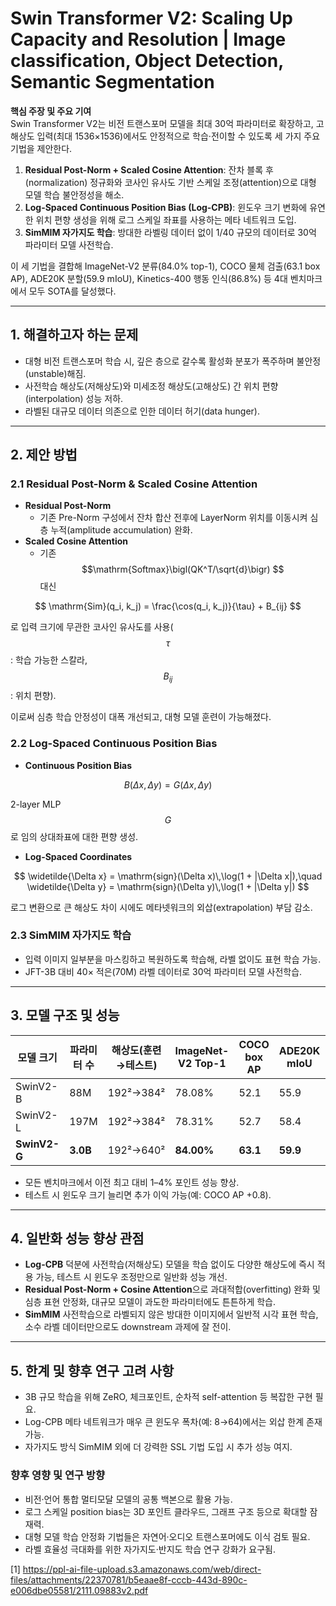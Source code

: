 # Swin Transformer V2: Scaling Up Capacity and Resolution | Image classification, Object Detection, Semantic Segmentation

**핵심 주장 및 주요 기여**  
Swin Transformer V2는 비전 트랜스포머 모델을 최대 30억 파라미터로 확장하고, 고해상도 입력(최대 1536×1536)에서도 안정적으로 학습·전이할 수 있도록 세 가지 주요 기법을 제안한다.  
1. **Residual Post-Norm + Scaled Cosine Attention**: 잔차 블록 후(normalization) 정규화와 코사인 유사도 기반 스케일 조정(attention)으로 대형 모델 학습 불안정성을 해소.  
2. **Log-Spaced Continuous Position Bias (Log-CPB)**: 윈도우 크기 변화에 유연한 위치 편향 생성을 위해 로그 스케일 좌표를 사용하는 메타 네트워크 도입.  
3. **SimMIM 자가지도 학습**: 방대한 라벨링 데이터 없이 1/40 규모의 데이터로 30억 파라미터 모델 사전학습.  

이 세 기법을 결합해 ImageNet-V2 분류(84.0% top-1), COCO 물체 검출(63.1 box AP), ADE20K 분할(59.9 mIoU), Kinetics-400 행동 인식(86.8%) 등 4대 벤치마크에서 모두 SOTA를 달성했다.

***

## 1. 해결하고자 하는 문제  
- 대형 비전 트랜스포머 학습 시, 깊은 층으로 갈수록 활성화 분포가 폭주하며 불안정(unstable)해짐.  
- 사전학습 해상도(저해상도)와 미세조정 해상도(고해상도) 간 위치 편향(interpolation) 성능 저하.  
- 라벨된 대규모 데이터 의존으로 인한 데이터 허기(data hunger).

***

## 2. 제안 방법

### 2.1 Residual Post-Norm & Scaled Cosine Attention  
- **Residual Post-Norm**  
  - 기존 Pre-Norm 구성에서 잔차 합산 전후에 LayerNorm 위치를 이동시켜 심층 누적(amplitude accumulation) 완화.  
- **Scaled Cosine Attention**  
  - 기존 $$\mathrm{Softmax}\bigl(QK^T/\sqrt{d}\bigr) $$ 대신  

$$
      \mathrm{Sim}(q_i, k_j) = \frac{\cos(q_i, k_j)}{\tau} + B_{ij}
    $$
    
  로 입력 크기에 무관한 코사인 유사도를 사용($$\tau$$: 학습 가능한 스칼라, $$B_{ij}$$: 위치 편향).  

이로써 심층 학습 안정성이 대폭 개선되고, 대형 모델 훈련이 가능해졌다.  

### 2.2 Log-Spaced Continuous Position Bias  
- **Continuous Position Bias**  

$$
    B(\Delta x, \Delta y) = G(\Delta x, \Delta y)
  $$
  
  2-layer MLP $$G$$로 임의 상대좌표에 대한 편향 생성.  
- **Log-Spaced Coordinates**  

$$
    \widetilde{\Delta x} = \mathrm{sign}(\Delta x)\,\log(1 + |\Delta x|),\quad
    \widetilde{\Delta y} = \mathrm{sign}(\Delta y)\,\log(1 + |\Delta y|)
  $$
  
  로그 변환으로 큰 해상도 차이 시에도 메타넷워크의 외삽(extrapolation) 부담 감소.

### 2.3 SimMIM 자가지도 학습  
- 입력 이미지 일부분을 마스킹하고 복원하도록 학습해, 라벨 없이도 표현 학습 가능.  
- JFT-3B 대비 40× 적은(70M) 라벨 데이터로 30억 파라미터 모델 사전학습.

***

## 3. 모델 구조 및 성능

| 모델 크기       | 파라미터 수 | 해상도(훈련→테스트)    | ImageNet-V2 Top-1 | COCO box AP | ADE20K mIoU | Kinetics-400 Top-1 |
|----------------|-------------|-------------------------|-------------------|-------------|-------------|--------------------|
| SwinV2-B       | 88M         | 192²→384²               | 78.08%            | 52.1        | 55.9        | —                  |
| SwinV2-L       | 197M        | 192²→384²               | 78.31%            | 52.7        | 58.4        | 84.9%             |
| **SwinV2-G**   | **3.0B**    | 192²→640²               | **84.00%**        | **63.1**    | **59.9**    | **86.8%**         |

- 모든 벤치마크에서 이전 최고 대비 1–4% 포인트 성능 향상.  
- 테스트 시 윈도우 크기 늘리면 추가 이익 가능(예: COCO AP +0.8).

***

## 4. 일반화 성능 향상 관점  
- **Log-CPB** 덕분에 사전학습(저해상도) 모델을 학습 없이도 다양한 해상도에 즉시 적용 가능, 테스트 시 윈도우 조정만으로 일반화 성능 개선.  
- **Residual Post-Norm + Cosine Attention**으로 과대적합(overfitting) 완화 및 심층 표현 안정화, 대규모 모델이 과도한 파라미터에도 튼튼하게 학습.  
- **SimMIM** 사전학습으로 라벨되지 않은 방대한 이미지에서 일반적 시각 표현 학습, 소수 라벨 데이터만으로도 downstream 과제에 잘 전이.

***

## 5. 한계 및 향후 연구 고려 사항  
- 3B 규모 학습을 위해 ZeRO, 체크포인트, 순차적 self-attention 등 복잡한 구현 필요.  
- Log-CPB 메타 네트워크가 매우 큰 윈도우 폭차(예: 8→64)에서는 외삽 한계 존재 가능.  
- 자가지도 방식 SimMIM 외에 더 강력한 SSL 기법 도입 시 추가 성능 여지.

### 향후 영향 및 연구 방향  
- 비전·언어 통합 멀티모달 모델의 공통 백본으로 활용 가능.  
- 로그 스케일 position bias는 3D 포인트 클라우드, 그래프 구조 등으로 확대할 잠재력.  
- 대형 모델 학습 안정화 기법들은 자연어·오디오 트랜스포머에도 이식 검토 필요.  
- 라벨 효율성 극대화를 위한 자가지도·반지도 학습 연구 강화가 요구됨.

[1] https://ppl-ai-file-upload.s3.amazonaws.com/web/direct-files/attachments/22370781/b5eaae8f-cccb-443d-890c-e006dbe05581/2111.09883v2.pdf
